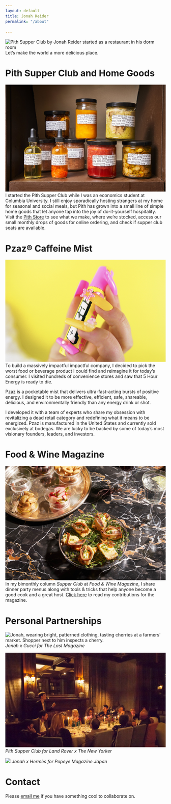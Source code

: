 ```yaml
---
layout: default
title: Jonah Reider
permalink: "/about"

---
```

![Pith Supper Club by Jonah Reider started as a restaurant in his dorm room]({{site.baseurl}}/images/9827b5de-d73f-41e3-959d-e674c1effbe5.jpeg) Let’s make the world a more delicious place.

# Pith Supper Club and Home Goods

![](/images/43dd4362-f67a-45d7-ac5e-f859569c7298.jpeg) I started the Pith Supper Club while I was an economics student at Columbia University. I still enjoy sporadically hosting strangers at my home for seasonal and social meals, but Pith has grown into a small line of simple home goods that let anyone tap into the joy of do-it-yourself hospitality. Visit the [Pith Store](www.pith.store) to see what we make, where we’re stocked, access our small monthly drops of goods for online ordering, and check if supper club seats are available.

# Pzaz® Caffeine Mist

![](/images/18e0207b-a0af-4091-a6d0-e4d0379fb843.jpeg)To build a massively impactful impactful company, I decided to pick the worst food or beverage product I could find and reimagine it for today’s consumer. I visited hundreds of convenience stores and saw that 5 Hour Energy is ready to die.

Pzaz is a pocketable mist that delivers ultra-fast-acting bursts of positive energy. I designed it to be more effective, efficient, safe, shareable, delicious, and environmentally friendly than any energy drink or shot.

I developed it with a team of experts who share my obsession with revitalizing a dead retail category  and redefining what it means to be energized. Pzaz is manufactured in the United States and currently sold exclusively at bodegas. We are lucky to be backed by some of today’s most visionary founders, leaders, and investors.

# Food & Wine Magazine

![](/images/edaaa0f5-68df-48fa-a794-4cf5e72d797a.jpeg)In my bimonthly column _Supper Club_ at _Food & Wine Magazine_, I share dinner party menus along with tools & tricks that help anyone become a good cook and a great host. [Click here](https://www.foodandwine.com/author/jonah-reider) to read my contributions for the magazine.

# Personal Partnerships

![Jonah, wearing bright, patterned clothing, tasting cherries at a farmers' market. Shopper next to him inspects a cherry.]({{site.baseurl}}/images/fort_green_market.jpg) _Jonah x Gucci for The Last Magazine_

![](/images/3952179a-e934-4517-82a7-6bca944002b8.jpeg)
_Pith Supper Club for Land Rover x The New Yorker_

![](/images/13890cd3-4be1-4312-97e7-605038a4386d.jpeg)
_Jonah x Hermès for Popeye Magazine Japan_

# Contact

Please [email me](Mailto:jonah@jonahreider.com) if you have something cool to collaborate on.